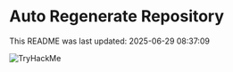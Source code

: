 # Auto Regenerate Repository

This README was last updated: 2025-06-29 08:37:09

 ![TryHackMe](https://tryhackme.com/badge/533634)